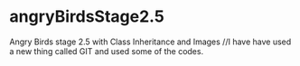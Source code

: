 # angryBirdsStage2.5
Angry Birds stage 2.5 with Class Inheritance and Images
 //I have have used a new thing called GIT and used some of the codes.